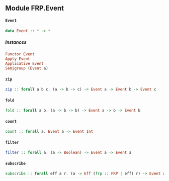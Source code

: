 ## Module FRP.Event

#### `Event`

``` purescript
data Event :: * -> *
```

##### Instances
``` purescript
Functor Event
Apply Event
Applicative Event
Semigroup (Event a)
```

#### `zip`

``` purescript
zip :: forall a b c. (a -> b -> c) -> Event a -> Event b -> Event c
```

#### `fold`

``` purescript
fold :: forall a b. (a -> b -> b) -> Event a -> b -> Event b
```

#### `count`

``` purescript
count :: forall a. Event a -> Event Int
```

#### `filter`

``` purescript
filter :: forall a. (a -> Boolean) -> Event a -> Event a
```

#### `subscribe`

``` purescript
subscribe :: forall eff a r. (a -> Eff (frp :: FRP | eff) r) -> Event a -> Eff (frp :: FRP | eff) Unit
```


